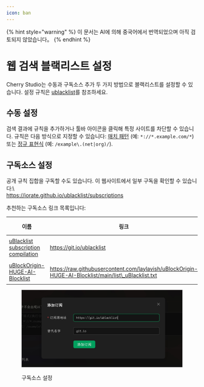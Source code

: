 ```yaml
---
icon: ban
---
```


{% hint style="warning" %}
이 문서는 AI에 의해 중국어에서 번역되었으며 아직 검토되지 않았습니다。
{% endhint %}

# 웹 검색 블랙리스트 설정

Cherry Studio는 수동과 구독소스 추가 두 가지 방법으로 블랙리스트를 설정할 수 있습니다. 설정 규칙은 [ublacklist](https://github.com/iorate/ublacklist)를 참조하세요.

## 수동 설정

검색 결과에 규칙을 추가하거나 툴바 아이콘을 클릭해 특정 사이트를 차단할 수 있습니다. 규칙은 다음 방식으로 지정할 수 있습니다: [매치 패턴](https://developer.mozilla.org/zh-CN/docs/mozilla/add-ons/webextensions/match_patterns) (예: `*://*.example.com/*`) 또는 [정규 표현식](https://developer.mozilla.org/zh-CN/docs/web/javascript/guide/regular_expressions) (예: `/example\.(net|org)/`).

## 구독소스 설정

공개 규칙 집합을 구독할 수도 있습니다. 이 웹사이트에서 일부 구독을 확인할 수 있습니다:\  
https://iorate.github.io/ublacklist/subscriptions

추천하는 구독소스 링크 목록입니다:

| 이름                                                                                                    | 링크                                                                                                   | 유형     |
| ----------------------------------------------------------------------------------------------------- | ---------------------------------------------------------------------------------------------------- | -------- |
| [uBlacklist subscription compilation](https://github.com/eallion/uBlacklist-subscription-compilation) | https://git.io/ublacklist                                                                            | 중국어    |
| [uBlockOrigin-HUGE-AI-Blocklist](https://github.com/laylavish/uBlockOrigin-HUGE-AI-Blocklist)         | https://raw.githubusercontent.com/laylavish/uBlockOrigin-HUGE-AI-Blocklist/main/list\_uBlacklist.txt | AI 생성 |

<figure><img src="../.gitbook/assets/blacklist1.jpg" alt=""><figcaption><p>구독소스 설정</p></figcaption></figure>